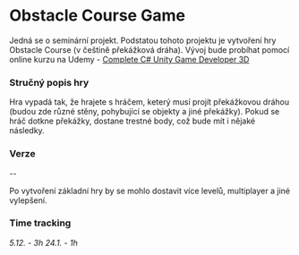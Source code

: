 # Obstacle Course Game
Jedná se o seminární projekt. Podstatou tohoto projektu je vytvoření hry Obstacle Course (v češtině překážková dráha). Vývoj bude probíhat pomocí online kurzu na Udemy - [Complete C# Unity Game Developer 3D](https://www.udemy.com/course/unitycourse2/)

### Stručný popis hry
Hra vypadá tak, že hrajete s hráčem, keterý musí projít překážkovou dráhou (budou zde různé stěny, pohybující se objekty a jiné překážky). Pokud se hráč dotkne překážky, dostane trestné body, což bude mít i nějaké následky. 
### Verze
--

Po vytvoření základní hry by se mohlo dostavit více levelů, multiplayer a jiné vylepšení.
### Time tracking
_5.12. - 3h_
_24.1. - 1h_
